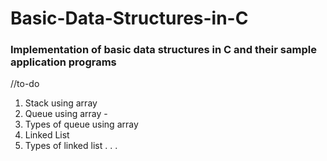 # Basic-Data-Structures-in-C

### Implementation of basic data structures in C and their sample application programs 

//to-do

1. Stack using array
2. Queue using array - 
3. Types of queue using array
4. Linked List
5. Types of linked list . . .
